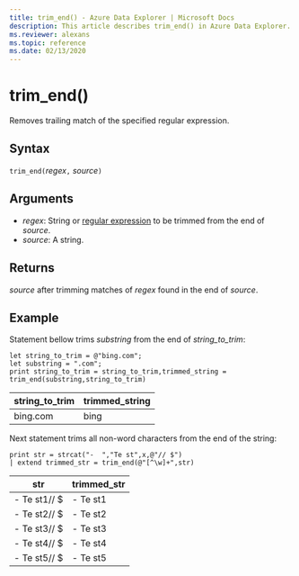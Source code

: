 ```yaml
---
title: trim_end() - Azure Data Explorer | Microsoft Docs
description: This article describes trim_end() in Azure Data Explorer.
ms.reviewer: alexans
ms.topic: reference
ms.date: 02/13/2020
---
```

# trim_end()

Removes trailing match of the specified regular expression.

## Syntax

`trim_end(`*regex*`,` *source*`)`

## Arguments

* *regex*: String or [regular expression](re2.md) to be trimmed from the end of *source*.  
* *source*: A string.

## Returns

*source* after trimming matches of *regex* found in the end of *source*.

## Example

Statement bellow trims *substring*  from the end of *string_to_trim*:

```kusto
let string_to_trim = @"bing.com";
let substring = ".com";
print string_to_trim = string_to_trim,trimmed_string = trim_end(substring,string_to_trim)
```

|string_to_trim|trimmed_string|
|--------------|--------------|
|bing.com      |bing          |

Next statement trims all non-word characters from the end of the string:

```kusto
print str = strcat("-  ","Te st",x,@"// $")
| extend trimmed_str = trim_end(@"[^\w]+",str)
```

|str          |trimmed_str|
|-------------|-----------|
|-  Te st1// $|-  Te st1  |
|-  Te st2// $|-  Te st2  |
|-  Te st3// $|-  Te st3  |
|-  Te st4// $|-  Te st4  |
|-  Te st5// $|-  Te st5  |